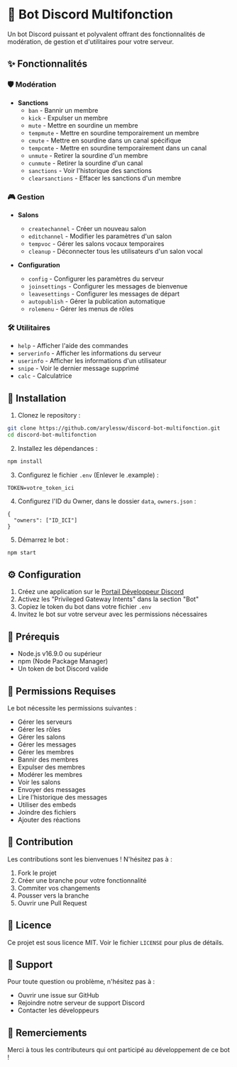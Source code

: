 # 🤖 Bot Discord Multifonction

Un bot Discord puissant et polyvalent offrant des fonctionnalités de modération, de gestion et d'utilitaires pour votre serveur.

## ✨ Fonctionnalités

### 🛡️ Modération
- **Sanctions**
  - `ban` - Bannir un membre
  - `kick` - Expulser un membre
  - `mute` - Mettre en sourdine un membre
  - `tempmute` - Mettre en sourdine temporairement un membre
  - `cmute` - Mettre en sourdine dans un canal spécifique
  - `tempcmte` - Mettre en sourdine temporairement dans un canal
  - `unmute` - Retirer la sourdine d'un membre
  - `cunmute` - Retirer la sourdine d'un canal
  - `sanctions` - Voir l'historique des sanctions
  - `clearsanctions` - Effacer les sanctions d'un membre

### 🎮 Gestion
- **Salons**
  - `createchannel` - Créer un nouveau salon
  - `editchannel` - Modifier les paramètres d'un salon
  - `tempvoc` - Gérer les salons vocaux temporaires
  - `cleanup` - Déconnecter tous les utilisateurs d'un salon vocal

- **Configuration**
  - `config` - Configurer les paramètres du serveur
  - `joinsettings` - Configurer les messages de bienvenue
  - `leavesettings` - Configurer les messages de départ
  - `autopublish` - Gérer la publication automatique
  - `rolemenu` - Gérer les menus de rôles

### 🛠️ Utilitaires
- `help` - Afficher l'aide des commandes
- `serverinfo` - Afficher les informations du serveur
- `userinfo` - Afficher les informations d'un utilisateur
- `snipe` - Voir le dernier message supprimé
- `calc` - Calculatrice

## 🚀 Installation

1. Clonez le repository :
```bash
git clone https://github.com/arylessw/discord-bot-multifonction.git
cd discord-bot-multifonction
```

2. Installez les dépendances :
```bash
npm install
```

3. Configurez le fichier `.env` (Enlever le .example) :
```env
TOKEN=votre_token_ici
```

4. Configurez l'ID du Owner, dans le dossier `data`, `owners.json` : 

```
{
  "owners": ["ID_ICI"]
} 
```

5. Démarrez le bot :
```bash
npm start
```

## ⚙️ Configuration

1. Créez une application sur le [Portail Développeur Discord](https://discord.com/developers/applications)
2. Activez les "Privileged Gateway Intents" dans la section "Bot"
3. Copiez le token du bot dans votre fichier `.env`
4. Invitez le bot sur votre serveur avec les permissions nécessaires

## 📝 Prérequis

- Node.js v16.9.0 ou supérieur
- npm (Node Package Manager)
- Un token de bot Discord valide

## 🔧 Permissions Requises

Le bot nécessite les permissions suivantes :
- Gérer les serveurs
- Gérer les rôles
- Gérer les salons
- Gérer les messages
- Gérer les membres
- Bannir des membres
- Expulser des membres
- Modérer les membres
- Voir les salons
- Envoyer des messages
- Lire l'historique des messages
- Utiliser des embeds
- Joindre des fichiers
- Ajouter des réactions

## 🤝 Contribution

Les contributions sont les bienvenues ! N'hésitez pas à :
1. Fork le projet
2. Créer une branche pour votre fonctionnalité
3. Commiter vos changements
4. Pousser vers la branche
5. Ouvrir une Pull Request

## 📄 Licence

Ce projet est sous licence MIT. Voir le fichier `LICENSE` pour plus de détails.

## 👥 Support

Pour toute question ou problème, n'hésitez pas à :
- Ouvrir une issue sur GitHub
- Rejoindre notre serveur de support Discord
- Contacter les développeurs

## 🙏 Remerciements

Merci à tous les contributeurs qui ont participé au développement de ce bot ! 
